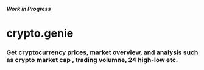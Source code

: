 ***Work in Progress***


# crypto.genie
### Get cryptocurrency prices, market overview, and analysis such as crypto market cap , trading volumne, 24 high-low etc.
